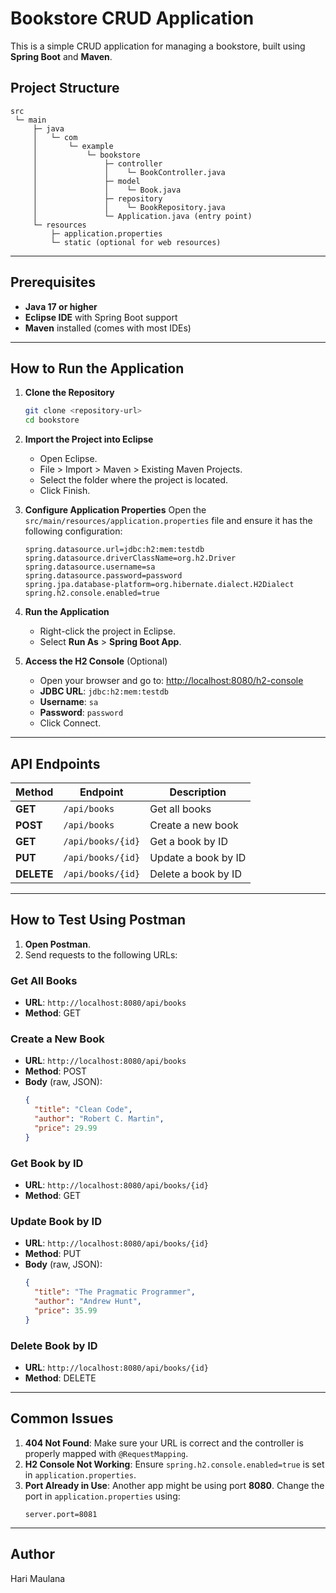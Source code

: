 # Bookstore CRUD Application

This is a simple CRUD application for managing a bookstore, built using **Spring Boot** and **Maven**.

## **Project Structure**
```
src
 └─ main
     ├─ java
     │   └─ com
     │       └─ example
     │           └─ bookstore
     │               ├─ controller
     │               │    └─ BookController.java
     │               ├─ model
     │               │    └─ Book.java
     │               ├─ repository
     │               │    └─ BookRepository.java
     │               └─ Application.java (entry point)
     └─ resources
         ├─ application.properties
         └─ static (optional for web resources)
```

---

## **Prerequisites**
- **Java 17 or higher**
- **Eclipse IDE** with Spring Boot support
- **Maven** installed (comes with most IDEs)

---

## **How to Run the Application**

1. **Clone the Repository**
   ```bash
   git clone <repository-url>
   cd bookstore
   ```

2. **Import the Project into Eclipse**
   - Open Eclipse.
   - File > Import > Maven > Existing Maven Projects.
   - Select the folder where the project is located.
   - Click Finish.

3. **Configure Application Properties**
   Open the `src/main/resources/application.properties` file and ensure it has the following configuration:
   ```properties
   spring.datasource.url=jdbc:h2:mem:testdb
   spring.datasource.driverClassName=org.h2.Driver
   spring.datasource.username=sa
   spring.datasource.password=password
   spring.jpa.database-platform=org.hibernate.dialect.H2Dialect
   spring.h2.console.enabled=true
   ```

4. **Run the Application**
   - Right-click the project in Eclipse.
   - Select **Run As** > **Spring Boot App**.

5. **Access the H2 Console** (Optional)
   - Open your browser and go to: [http://localhost:8080/h2-console](http://localhost:8080/h2-console)
   - **JDBC URL**: `jdbc:h2:mem:testdb`
   - **Username**: `sa`
   - **Password**: `password`
   - Click Connect.

---

## **API Endpoints**

| **Method** | **Endpoint**       | **Description**        |
|------------|-------------------|------------------------|
| **GET**    | `/api/books`       | Get all books           |
| **POST**   | `/api/books`       | Create a new book       |
| **GET**    | `/api/books/{id}`  | Get a book by ID        |
| **PUT**    | `/api/books/{id}`  | Update a book by ID     |
| **DELETE** | `/api/books/{id}`  | Delete a book by ID     |

---

## **How to Test Using Postman**
1. **Open Postman**.
2. Send requests to the following URLs:

### **Get All Books**
- **URL**: `http://localhost:8080/api/books`
- **Method**: GET

### **Create a New Book**
- **URL**: `http://localhost:8080/api/books`
- **Method**: POST
- **Body** (raw, JSON):
  ```json
  {
    "title": "Clean Code",
    "author": "Robert C. Martin",
    "price": 29.99
  }
  ```

### **Get Book by ID**
- **URL**: `http://localhost:8080/api/books/{id}`
- **Method**: GET

### **Update Book by ID**
- **URL**: `http://localhost:8080/api/books/{id}`
- **Method**: PUT
- **Body** (raw, JSON):
  ```json
  {
    "title": "The Pragmatic Programmer",
    "author": "Andrew Hunt",
    "price": 35.99
  }
  ```

### **Delete Book by ID**
- **URL**: `http://localhost:8080/api/books/{id}`
- **Method**: DELETE

---

## **Common Issues**
1. **404 Not Found**: Make sure your URL is correct and the controller is properly mapped with `@RequestMapping`.
2. **H2 Console Not Working**: Ensure `spring.h2.console.enabled=true` is set in `application.properties`.
3. **Port Already in Use**: Another app might be using port **8080**. Change the port in `application.properties` using:
   ```properties
   server.port=8081
   ```

---

## **Author**
Hari Maulana
